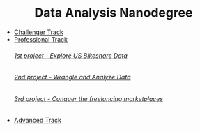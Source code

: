 <p><h1 align="center">Data Analysis Nanodegree</h1></p>

* [Challenger Track](1.%20Challenger%20Track "My XLSX solved files and certification of track exam")
* [Professional Track](2.%20Professional%20Track "Professional Track Projects")
     ###### [1st project - Explore US Bikeshare Data](2.%20Professional%20Track/1st%20proj%20-%20%20Explore%20US%20Bikeshare%20Data)
     ###### [2nd project - Wrangle and Analyze Data](2.%20Professional%20Track/2nd%20proj%20-%20%20Wrangle%20and%20Analyze%20Data)
     ###### [3rd project - Conquer the freelancing marketplaces](2.%20Professional%20Track/3rd%20proj%20-%20%20Conquer%20the%20freelancing%20marketplaces)<br>
* [Advanced Track](3.%20Advanced%20Track "Advanced Track Projects")
